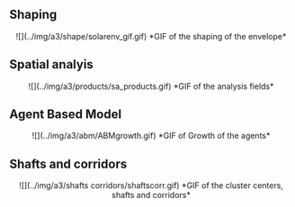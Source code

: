 ## Shaping

<center>
    ![](../img/a3/shape/solarenv_gif.gif)
*GIF of the shaping of the envelope*
</center>

## Spatial analyis

<center>
    ![](../img/a3/products/sa_products.gif)
*GIF of the analysis fields*
</center>

## Agent Based Model

<center>
    ![](../img/a3/abm/ABMgrowth.gif)
*GIF of Growth of the agents*
</center>


## Shafts and corridors

<center>
    ![](../img/a3/shafts corridors/shaftscorr.gif)
*GIF of the cluster centers, shafts and corridors*
</center>